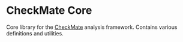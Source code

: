 # CheckMate Core

Core library for the [CheckMate](https://github.com/adedayo/checkmate) analysis framework. Contains various definitions and utilities.